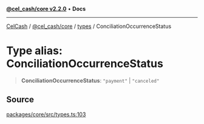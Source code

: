 [**@cel_cash/core v2.2.0**](../../README.md) • **Docs**

***

[CelCash](../../../../packages.md) / [@cel\_cash/core](../../README.md) / [types](../README.md) / ConciliationOccurrenceStatus

# Type alias: ConciliationOccurrenceStatus

> **ConciliationOccurrenceStatus**: `"payment"` \| `"canceled"`

## Source

[packages/core/src/types.ts:103](https://github.com/Pyxlab/celcash/blob/9e2eeefc75067a4b86d18d5bb144eb4446f097c2/packages/core/src/types.ts#L103)
